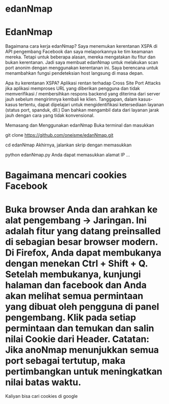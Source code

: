 # edanNmap

# EdanNmap
Bagaimana cara kerja edanNmap?
Saya menemukan kerentanan XSPA di API pengembang Facebook dan saya melaporkannya ke tim keamanan mereka. Tetapi untuk beberapa alasan, mereka mengatakan itu fitur dan bukan kerentanan. Jadi saya membuat edanNmap untuk melakukan scan port anonim dengan menggunakan kerentanan ini. Saya berencana untuk menambahkan fungsi pendeteksian host langsung di masa depan.

Apa itu kerentanan XSPA?
Aplikasi rentan terhadap Cross Site Port Attacks jika aplikasi memproses URL yang diberikan pengguna dan tidak memverifikasi / membersihkan respons backend yang diterima dari server jauh sebelum mengirimnya kembali ke klien. Tanggapan, dalam kasus-kasus tertentu, dapat dipelajari untuk mengidentifikasi ketersediaan layanan (status port, spanduk, dll.) Dan bahkan mengambil data dari layanan jarak jauh dengan cara yang tidak konvensional.

Memasang dan Menggunakan edanNmap
Buka terminal dan masukkan

git clone https://github.com/oneisme/edanNmap.git

cd edanNmap
Akhirnya, jalankan skrip dengan memasukkan

python edanNmap.py
Anda dapat memasukkan alamat IP ...
# Bagaimana mencari cookies Facebook
# Buka browser Anda dan arahkan ke alat pengembang -> Jaringan. Ini adalah fitur yang datang preinsalled di sebagian besar browser modern. Di Firefox, Anda dapat membukanya dengan menekan Ctrl + Shift + Q. Setelah membukanya, kunjungi halaman dan facebook dan Anda akan melihat semua permintaan yang dibuat oleh pengguna di panel pengembang. Klik pada setiap permintaan dan temukan dan salin nilai Cookie dari Header. Catatan: Jika anoNmap menunjukkan semua port sebagai tertutup, maka pertimbangkan untuk meningkatkan nilai batas waktu.
Kaliyan bisa cari cookies di google
